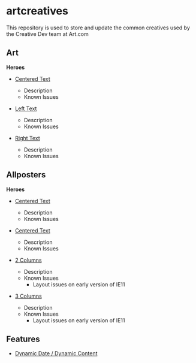 # artcreatives

This repository is used to store and update the common creatives used by the Creative Dev team at Art.com

## Art

**Heroes**

  - [Centered Text](/Art/centeredText.html)
  	- Description
  	- Known Issues

  - [Left Text](/Art/leftText.html)
  	- Description
  	- Known Issues

  - [Right Text](/Art/rightText.html)
  	- Description
  	- Known Issues



## Allposters

**Heroes**

  - [Centered Text](/Allposters/centeredText_v1.html)
  	- Description
  	- Known Issues

  - [Centered Text](/Allposters/centeredText_v2.html)
  	- Description
  	- Known Issues

  - [2 Columns](/Allposters/2Columns.html)
  	- Description
  	- Known Issues
  		- Layout issues on early version of IE11

  - [3 Columns](/Allposters/3Columns.html)
  	- Description
  	- Known Issues
  		- Layout issues on early version of IE11


## Features
  
  - [Dynamic Date / Dynamic Content](/Allposters/2Columns.html)